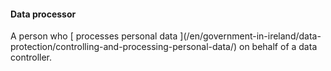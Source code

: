 ####  Data processor

A person who [ processes personal data ](/en/government-in-ireland/data-
protection/controlling-and-processing-personal-data/) on behalf of a data
controller.
